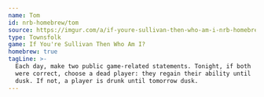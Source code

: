 ```yaml
---
name: Tom
id: nrb-homebrew/tom
source: https://imgur.com/a/if-youre-sullivan-then-who-am-i-nrb-homebrew-script-Cc4elqZ
type: Townsfolk
game: If You're Sullivan Then Who Am I?
homebrew: true
tagLine: >-
  Each day, make two public game-related statements. Tonight, if both
  were correct, choose a dead player: they regain their ability until
  dusk. If not, a player is drunk until tomorrow dusk.
---
```

